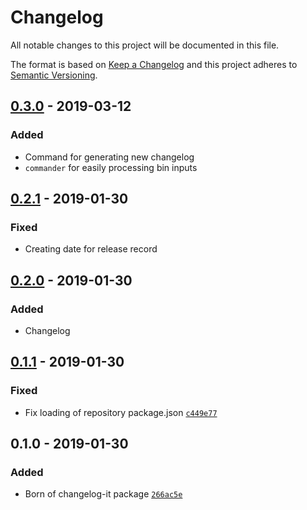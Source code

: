 # Changelog

All notable changes to this project will be documented in this file.

The format is based on [Keep a Changelog](http://keepachangelog.com/en/1.0.0/)
and this project adheres to [Semantic Versioning](http://semver.org/spec/v2.0.0.html).

## [0.3.0] - 2019-03-12
### Added
- Command for generating new changelog
- `commander` for easily processing bin inputs

## [0.2.1] - 2019-01-30
### Fixed
- Creating date for release record

## [0.2.0] - 2019-01-30
### Added
- Changelog

## [0.1.1] - 2019-01-30
### Fixed
- Fix loading of repository package.json [`c449e77`](https://github.com/AckeeCZ/changelog-it/commit/c449e775fc798a6424724547fd2375ff172f45d0)

## 0.1.0 - 2019-01-30
### Added
- Born of changelog-it package [`266ac5e`](https://github.com/AckeeCZ/changelog-it/commit/266ac5edf2bb8528acf39dd0bec893a11152c60f)
  
  [0.2.0]: git+https://github.com/AckeeCZ/changelog-it.git/compare/v0.1.1...v0.2.0
  [0.1.1]: git+https://github.com/AckeeCZ/changelog-it.git/compare/v0.1.0...v0.1.1
  
  [0.2.1]: git+https://github.com/AckeeCZ/changelog-it.git/compare/v0.2.0...v0.2.1
  [0.2.0]: git+https://github.com/AckeeCZ/changelog-it.git/compare/v0.1.1...v0.2.0
  [0.1.1]: git+https://github.com/AckeeCZ/changelog-it.git/compare/v0.1.0...v0.1.1

[0.3.0]: git+https://github.com/AckeeCZ/changelog-it.git/compare/v0.2.1...v0.3.0
[0.2.1]: git+https://github.com/AckeeCZ/changelog-it.git/compare/v0.2.0...v0.2.1
[0.2.0]: git+https://github.com/AckeeCZ/changelog-it.git/compare/v0.1.1...v0.2.0
[0.1.1]: git+https://github.com/AckeeCZ/changelog-it.git/compare/v0.1.0...v0.1.1
